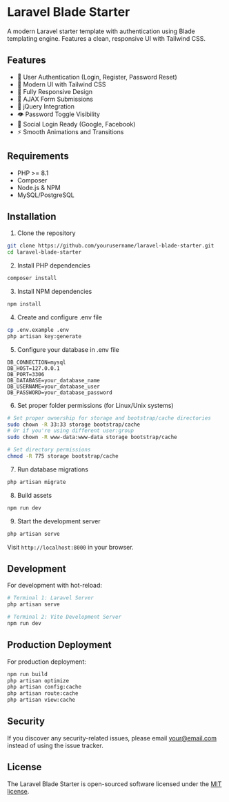 # Laravel Blade Starter

A modern Laravel starter template with authentication using Blade templating engine. Features a clean, responsive UI with Tailwind CSS.

## Features

- 🔐 User Authentication (Login, Register, Password Reset)
- 🎨 Modern UI with Tailwind CSS
- 📱 Fully Responsive Design
- 🔄 AJAX Form Submissions
- 🚀 jQuery Integration
- 👁️ Password Toggle Visibility
- 🌈 Social Login Ready (Google, Facebook)
- ⚡ Smooth Animations and Transitions

## Requirements

- PHP >= 8.1
- Composer
- Node.js & NPM
- MySQL/PostgreSQL

## Installation

1. Clone the repository
```bash
git clone https://github.com/yourusername/laravel-blade-starter.git
cd laravel-blade-starter
```

2. Install PHP dependencies
```bash
composer install
```

3. Install NPM dependencies
```bash
npm install
```

4. Create and configure .env file
```bash
cp .env.example .env
php artisan key:generate
```

5. Configure your database in .env file
```env
DB_CONNECTION=mysql
DB_HOST=127.0.0.1
DB_PORT=3306
DB_DATABASE=your_database_name
DB_USERNAME=your_database_user
DB_PASSWORD=your_database_password
```

6. Set proper folder permissions (for Linux/Unix systems)
```bash
# Set proper ownership for storage and bootstrap/cache directories
sudo chown -R 33:33 storage bootstrap/cache
# Or if you're using different user:group
sudo chown -R www-data:www-data storage bootstrap/cache

# Set directory permissions
chmod -R 775 storage bootstrap/cache
```

7. Run database migrations
```bash
php artisan migrate
```

8. Build assets
```bash
npm run dev
```

9. Start the development server
```bash
php artisan serve
```

Visit `http://localhost:8000` in your browser.

## Development

For development with hot-reload:

```bash
# Terminal 1: Laravel Server
php artisan serve

# Terminal 2: Vite Development Server
npm run dev
```

## Production Deployment

For production deployment:

```bash
npm run build
php artisan optimize
php artisan config:cache
php artisan route:cache
php artisan view:cache
```

## Security

If you discover any security-related issues, please email your@email.com instead of using the issue tracker.

## License

The Laravel Blade Starter is open-sourced software licensed under the [MIT license](https://opensource.org/licenses/MIT).
